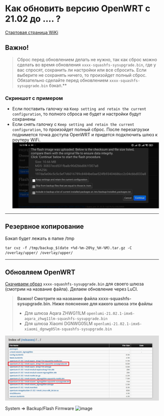 # Как обновить версию OpenWRT с 21.02 до .... ?

[Стартовая страница WiKi](https://github.com/DivanX10/wiki#readme)

## Важно! 
> Сброс перед обновлением делать не нужно, так как сброс можно сделать во время обновления `xxxx-squashfs-sysupgrade.bin`, где у вас спросят, сохранить ли настройки или все сбросить. Если выберите не сохранять ничего, то произойдет полный сброс. Обязательно сделайте перед обновлением `xxxx-squashfs-sysupgrade.bin` бэкап.**

### Скриншот с примером
* Если поставить галочку на `Keep setting and retain the current configuration`, то полного сброса не будет и настройки будут сохранены
* Если снять галочку с `Keep setting and retain the current configuration`, то произойдет полный сброс. После перезагрузки поднимется точка доступа OpenWRT и придется подключить шлюз к роутеру WiFi.
![checkbox](https://github.com/DivanX10/Openwrt-scripts-for-gateway-zhwg11lm/blob/main/image/squashfs-sysupgrade-checkbox.jpg)

***
## Резервное копирование

Бэкап будет лежать в папке /tmp
```
tar cvz -f /tmp/backup_$(date +%d-%m-20%y_%H-%M).tar.gz -C /overlay/upper/ /overlay/upper/

```

***

## Обновляем OpenWRT
[Скачиваем образ](https://openlumi.github.io/releases/21.02.1/targets/imx6/generic/) `xxxx-squashfs-sysupgrade.bin` для своего шлюза (смотрим на название файла). Делаем обновление через LuCI. 

> **Важно! Смотрите на название файла xxxx-squashfs-sysupgrade.bin. Ниже пояснение для какого шлюза эти файлы**
> * Для шлюза Aqara ZHWG11LM 
> `openlumi-21.02.1-imx6-aqara_zhwg11lm-squashfs-sysupgrade.bin`
> * Для шлюза Xiaomi DGNWG05LM 
> `openlumi-21.02.1-imx6-xiaomi_dgnwg05lm-squashfs-sysupgrade.bin`

![image](https://github.com/DivanX10/Openwrt-scripts-for-gateway-zhwg11lm/blob/main/image/squashfs-sysupgrade.bin.jpg)

System => Backup/Flash Firmware
![image](https://user-images.githubusercontent.com/64090632/141359903-58c2f4ac-5078-4927-86e1-619a49d883fd.png)